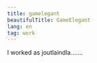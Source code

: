 ```yaml
---
title: gamelegant
beautifulTitle: GameElegant
lang: en
tag: work
---
```


I worked as joutlaindla.......
